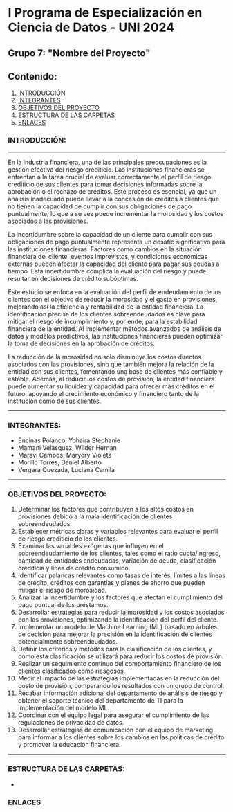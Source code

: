 # **I Programa de Especialización en Ciencia de Datos - UNI 2024**
## **Grupo 7: "Nombre del Proyecto"**
## **Contenido:**
1. [INTRODUCCIÓN](#introducción)
2. [INTEGRANTES](#integrantes)
3. [OBJETIVOS DEL PROYECTO](#objetivos-del-proyecto)
4. [ESTRUCTURA DE LAS CARPETAS](#estructura-de-las-carpetas)
5. [ENLACES](#enlaces)

### **INTRODUCCIÓN:**
---
En la industria financiera, una de las principales preocupaciones es la gestión efectiva del riesgo crediticio. Las instituciones financieras se enfrentan a la tarea crucial de evaluar correctamente el perfil de riesgo crediticio de sus clientes para tomar decisiones informadas sobre la aprobación o el rechazo de créditos. Este proceso es esencial, ya que un análisis inadecuado puede llevar a la concesión de créditos a clientes que no tienen la capacidad de cumplir con sus obligaciones de pago puntualmente, lo que a su vez puede incrementar la morosidad y los costos asociados a las provisiones.

La incertidumbre sobre la capacidad de un cliente para cumplir con sus obligaciones de pago puntualmente representa un desafío significativo para las instituciones financieras. Factores como cambios en la situación financiera del cliente, eventos imprevistos, y condiciones económicas externas pueden afectar la capacidad del cliente para pagar sus deudas a tiempo. Esta incertidumbre complica la evaluación del riesgo y puede resultar en decisiones de crédito subóptimas.

Este estudio se enfoca en la evaluación del perfil de endeudamiento de los clientes con el objetivo de reducir la morosidad y el gasto en provisiones, mejorando así la eficiencia y rentabilidad de la entidad financiera. La identificación precisa de los clientes sobreendeudados es clave para mitigar el riesgo de incumplimiento y, por ende, para la estabilidad financiera de la entidad. Al implementar métodos avanzados de análisis de datos y modelos predictivos, las instituciones financieras pueden optimizar la toma de decisiones en la aprobación de créditos.

La reducción de la morosidad no solo disminuye los costos directos asociados con las provisiones, sino que también mejora la relación de la entidad con sus clientes, fomentando una base de clientes más confiable y estable. Además, al reducir los costos de provisión, la entidad financiera puede aumentar su liquidez y capacidad para ofrecer más créditos en el futuro, apoyando el crecimiento económico y financiero tanto de la institución como de sus clientes.

---
### **INTEGRANTES:**
- Encinas Polanco, Yohaira Stephanie
- Mamani Velasquez, WIlder Hernan
- Maravi Campos, Maryory Violeta
- Morillo Torres, Daniel Alberto
- Vergara Quezada, Luciana Camila
---
### **OBJETIVOS DEL PROYECTO:**
1. Determinar los factores que contribuyen a los altos costos en provisiones debido a la mala identificación de clientes sobreendeudados.
2. Establecer métricas claras y variables relevantes para evaluar el perfil de riesgo crediticio de los clientes.
3. Examinar las variables exógenas que influyen en el sobreendeudamiento de los clientes, tales como el ratio cuota/ingreso, cantidad de entidades endeudadas, variación de deuda, clasificación crediticia y línea de crédito consumido.
4. Identificar palancas relevantes como tasas de interés, límites a las líneas de crédito, créditos con garantías y planes de ahorro que pueden mitigar el riesgo de morosidad.
5. Analizar la incertidumbre y los factores que afectan el cumplimiento del pago puntual de los préstamos.
6. Desarrollar estrategias para reducir la morosidad y los costos asociados con las provisiones, optimizando la identificación del perfil del cliente.
7. Implementar un modelo de Machine Learning (ML) basado en árboles de decisión para mejorar la precisión en la identificación de clientes potencialmente sobreendeudados.
8. Definir los criterios y métodos para la clasificación de los clientes, y cómo esta clasificación se utilizará para reducir los costos de provisión.
9. Realizar un seguimiento continuo del comportamiento financiero de los clientes clasificados como riesgosos.
10. Medir el impacto de las estrategias implementadas en la reducción del costo de provisión, comparando los resultados con un grupo de control.
11. Recabar información adicional del departamento de análisis de riesgo y obtener el soporte técnico del departamento de TI para la implementación del modelo ML.
12. Coordinar con el equipo legal para asegurar el cumplimiento de las regulaciones de privacidad de datos.
13. Desarrollar estrategias de comunicación con el equipo de marketing para informar a los clientes sobre los cambios en las políticas de crédito y promover la educación financiera.
---
### **ESTRUCTURA DE LAS CARPETAS:**
- 
### **ENLACES**